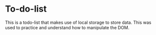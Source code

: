 # To-do-list

This is a todo-list that makes use of local storage to 
store data. This was used to practice and understand how to manipulate the DOM.